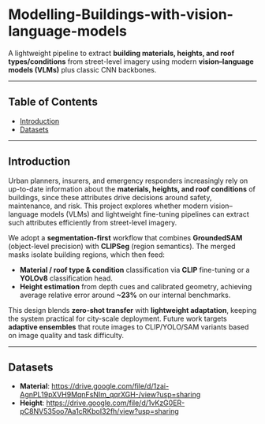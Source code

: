 # Modelling-Buildings-with-vision-language-models

A lightweight pipeline to extract **building materials, heights, and roof types/conditions** from street-level imagery using modern **vision–language models (VLMs)** plus classic CNN backbones.

---

## Table of Contents
- [Introduction](#introduction)
- [Datasets](#datasets)


---

## Introduction

Urban planners, insurers, and emergency responders increasingly rely on up-to-date information about the **materials, heights, and roof conditions** of buildings, since these attributes drive decisions around safety, maintenance, and risk. This project explores whether modern vision–language models (VLMs) and lightweight fine-tuning pipelines can extract such attributes efficiently from street-level imagery.

We adopt a **segmentation-first** workflow that combines **GroundedSAM** (object-level precision) with **CLIPSeg** (region semantics). The merged masks isolate building regions, which then feed:
- **Material / roof type & condition** classification via **CLIP** fine-tuning or a **YOLOv8** classification head.
- **Height estimation** from depth cues and calibrated geometry, achieving average relative error around **~23%** on our internal benchmarks.

This design blends **zero-shot transfer** with **lightweight adaptation**, keeping the system practical for city-scale deployment. Future work targets **adaptive ensembles** that route images to CLIP/YOLO/SAM variants based on image quality and task difficulty.

---

## Datasets

- **Material**: https://drive.google.com/file/d/1zai-AgnPL19pXVH9MqnFsNIm_qqrXGH-/view?usp=sharing  
- **Height**: https://drive.google.com/file/d/1vKzG0ER-pC8NV535oo7Aa1cRKboI32fh/view?usp=sharing


